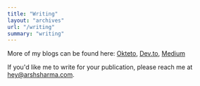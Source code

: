 ```yaml
---
title: "Writing"
layout: "archives"
url: "/writing"
summary: "writing"
---
```

More of my blogs can be found here: [Okteto](https://www.okteto.com/blog/authors/arsh-sharma/), [Dev.to](https://dev.to/rinkiyakedad), [Medium](https://medium.com/@rinkiyakedad)

If you'd like me to write for your publication, please reach me at hey@arshsharma.com.